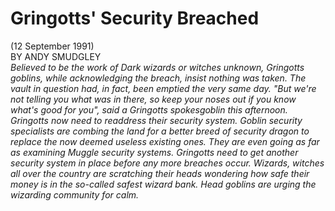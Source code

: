 # Gringotts' Security Breached  
(12 September 1991)  
BY ANDY SMUDGLEY  
*Believed to be the work of Dark wizards or witches unknown, Gringotts goblins, while acknowledging the breach, insist nothing was taken. The vault in question had, in fact, been emptied the very same day. "But we're not telling you what was in there, so keep your noses out if you know what's good for you", said a Gringotts spokesgoblin this afternoon. Gringotts now need to readdress their security system. Goblin security specialists are combing the land for a better breed of security dragon to replace the now deemed useless existing ones. They are even going as far as examining Muggle security systems. Gringotts need to get another security system in place before any more breaches occur. Wizards, witches all over the country are scratching their heads wondering how safe their money is in the so-called safest wizard bank. Head goblins are urging the wizarding community for calm.*  
  
